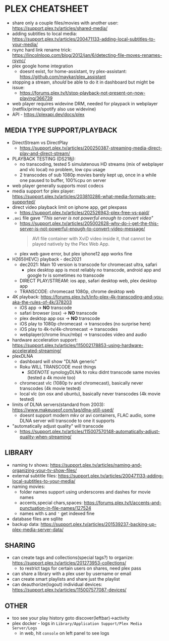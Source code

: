# PLEX CHEATSHEET
- share only a couple files/movies with another user: https://support.plex.tv/articles/shared-media/
- adding subtitles to local media: https://support.plex.tv/articles/200471133-adding-local-subtitles-to-your-media/
- rsync hard link rename trick: https://lincolnloop.com/blog/2012/jan/6/detecting-file-moves-renames-rsync/
- plex google home integration
    - doesnt exist, for home-assistant, try plex-assistant: https://github.com/maykar/plex_assistant
- stopping a stream, _should_ be able to do it in dashboard but might be issue:
    - https://forums.plex.tv/t/stop-playback-not-present-on-now-playing/366739
- web player requires widevine DRM, needed for playpack in webplayer (netflix/prime/spotify also use widevine)
- API - https://plexapi.dev/docs/plex


## MEDIA TYPE SUPPORT/PLAYBACK
- DirectStream vs DirectPlay
    - https://support.plex.tv/articles/200250387-streaming-media-direct-play-and-direct-stream/
- PLAYBACK TESTING (DS218j):
    - no transcoding, tested 5 simulatenous HD streams (mix of webplayer and vlc local) no problem, low cpu usage
    - 2 transcodes of sub 1080p movies barely kept up, once in a while one paused to buffer, 100%cpu on server
- web player generally supports most codecs
- media support for plex player: https://support.plex.tv/articles/203810286-what-media-formats-are-supported/
- direct video playback limit on iphone app, get plexpass
    - https://support.plex.tv/articles/202526943-plex-free-vs-paid/
- `.avi` file gave _“This server is not powerful enough to convert video"_
    - https://support.plex.tv/articles/205002628-why-do-i-get-the-this-server-is-not-powerful-enough-to-convert-video-message/
        > AVI file container with XviD video inside it, that cannot be played natively by the Plex Web App.
    - plex web gave error, but plex iphone12 app works fine
- H265(HEVC) playback - dec2021
    - dec2021: Main 10 version is transcode for chromecast ultra, safari
        - plex desktop app is most reliably no transcode, android app and google tv is sometimes no transcode
    - DIRECT PLAY/STREAM: ios app, safari desktop web, plex desktop app
    - TRANSCODE: chromecast 1080p, chrome desktop web
- 4K playback: https://forums.plex.tv/t/info-plex-4k-transcoding-and-you-aka-the-rules-of-4k/378203
    - iOS app -> **NO** transcode
    - safari browser (osx) -> **NO** transcode
    - plex desktop app osx -> **NO** transcode
    - iOS play to 1080p chromecast -> transcodes (no surprise here)
    - iOS play to 4k-tv/4k-chromecast -> transcodes
    -  webplayer(chrome linux/mbp) -> transcodes video and audio
- hardware acceleration support: https://support.plex.tv/articles/115002178853-using-hardware-accelerated-streaming/
- plexDLNA
    - dashboard will show "DLNA generic"
    - Roku WILL TRANSCODE most things
        - _SIDENOTE_ synologyDLNA to roku didnt transcode same movies (tested a 4k movie too)
    - chromecast vlc (1080p tv and chromecast), basically never transcodes (4k movie tested)
    - local vlc (on osx and ubuntu), basically never transcodes (4k movie tested)
- limits of DLNA servers(standard from 2003): https://www.makeuseof.com/tag/dlna-still-used/
    - doesnt support modern mkv or avi containers, FLAC audio, some DLNA server will transcode to one it supports
- "automatically adjust quality" will transcode
    - https://support.plex.tv/articles/115007570148-automatically-adjust-quality-when-streaming/


## LIBRARY
- naming tv shows: https://support.plex.tv/articles/naming-and-organizing-your-tv-show-files/
- external subtitle files: https://support.plex.tv/articles/200471133-adding-local-subtitles-to-your-media/
- naming movies:
    - folder names support using underscores and dashes for movie names
    - accents,special chars,spaces: https://forums.plex.tv/t/accents-and-punctuation-in-file-names/127524
    - names with `&` and `'` get indexed fine
- database files are sqllite
- backup data: https://support.plex.tv/articles/201539237-backing-up-plex-media-server-data/

## SHARING
- can create tags and collections(special tags?) to organize: https://support.plex.tv/articles/201273953-collections/
    - to restrict tags for certain users on shares, need plex pass
- can share a library with a plex user by username or email
- can create smart playlists and share just the playlist
- can deauthorize(logout) individual devices: https://support.plex.tv/articles/115007577087-devices/


## OTHER
- too see your play history goto discover(leftbar)->activity
- plex docker - logs in `Library/Application Support/Plex Media Server/Logs`
    - in web, hit `console` on left panel to see logs
